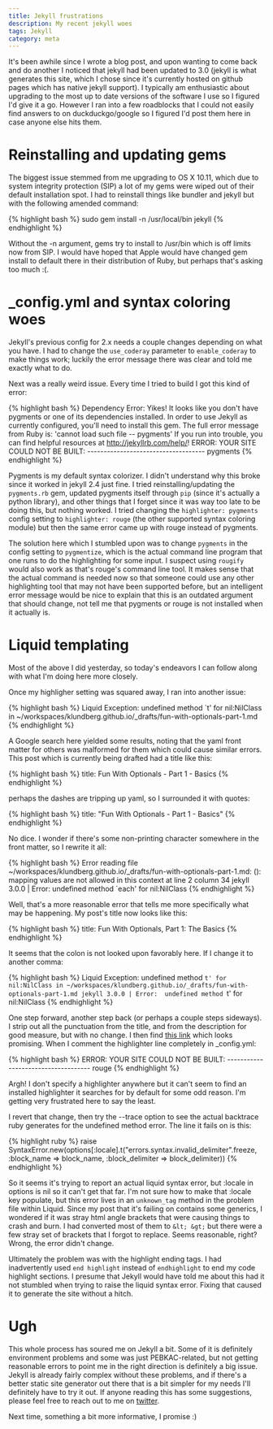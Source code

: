 ```yaml
---
title: Jekyll frustrations
description: My recent jekyll woes
tags: Jekyll
category: meta
---
```


It's been awhile since I wrote a blog post, and upon wanting to come back and do another I noticed that jekyll had been updated to 3.0 (jekyll is what generates this site, which I chose since it's currently hosted on github pages which has native jekyll support). I typically am enthusiastic about upgrading to the most up to date versions of the software I use so I figured I'd give it a go. However I ran into a few roadblocks that I could not easily find answers to on duckduckgo/google so I figured I'd post them here in case anyone else hits them.

# Reinstalling and updating gems

The biggest issue stemmed from me upgrading to OS X 10.11, which due to system integrity protection (SIP) a lot of my gems were wiped out of their default installation spot. I had to reinstall things like bundler and jekyll but with the following amended command:

{% highlight bash %}
sudo gem install -n /usr/local/bin jekyll
{% endhighlight %}

Without the -n argument, gems try to install to /usr/bin which is off limits now from SIP. I would have hoped that Apple would have changed gem install to default there in their distribution of Ruby, but perhaps that's asking too much :(. 

# _config.yml and syntax coloring woes

Jekyll's previous config for 2.x needs a couple changes depending on what you have. I had to change the `use_coderay` parameter to `enable_coderay` to make things work; luckily the error message there was clear and told me exactly what to do.

Next was a really weird issue. Every time I tried to build I got this kind of error:

{% highlight bash %}
  Dependency Error: Yikes! It looks like you don't have pygments or one of its dependencies installed. In order to use Jekyll as currently configured, you'll need to install this gem. The full error message from Ruby is: 'cannot load such file -- pygments' If you run into trouble, you can find helpful resources at http://jekyllrb.com/help/! 
 ERROR: YOUR SITE COULD NOT BE BUILT:
        ------------------------------------
        pygments
{% endhighlight %}

Pygments is my default syntax colorizer. I didn't understand why this broke since it worked in jekyll 2.4 just fine. I tried reinstalling/updating the `pygments.rb` gem, updated pygments itself through `pip` (since it's actually a python library), and other things that I forget since it was way too late to be doing this, but nothing worked. I tried changing the `highlighter: pygments` config setting to `highlighter: rouge` (the other supported syntax coloring module) but then the same error came up with rouge instead of pygments.

The solution here which I stumbled upon was to change `pygments` in the config setting to `pygmentize`, which is the actual command line program that one runs to do the highlighting for some input. I suspect using `rougify` would also work as that's rouge's command line tool. It makes sense that the actual command is needed now so that someone could use any other highlighting tool that may not have been supported before, but an intelligent error message would be nice to explain that this is an outdated argument that should change, not tell me that pygments or rouge is not installed when it actually is.

# Liquid templating

Most of the above I did yesterday, so today's endeavors I can follow along with what I'm doing here more closely.

Once my highligher setting was squared away, I ran into another issue:

{% highlight bash %}
Liquid Exception: undefined method `t' for nil:NilClass in ~/workspaces/klundberg.github.io/_drafts/fun-with-optionals-part-1.md
{% endhighlight %}

A Google search here yielded some results, noting that the yaml front matter for others was malformed for them which could cause similar errors. This post which is currently being drafted had a title like this:

{% highlight bash %}
title: Fun With Optionals - Part 1 - Basics
{% endhighlight %}

perhaps the dashes are tripping up yaml, so I surrounded it with quotes:

{% highlight bash %}
title: "Fun With Optionals - Part 1 - Basics"
{% endhighlight %}

No dice. I wonder if there's some non-printing character somewhere in the front matter, so I rewrite it all:

{% highlight bash %}
Error reading file ~/workspaces/klundberg.github.io/_drafts/fun-with-optionals-part-1.md: (<unknown>): mapping values are not allowed in this context at line 2 column 34
jekyll 3.0.0 | Error:  undefined method `each' for nil:NilClass
{% endhighlight %}

Well, that's a more reasonable error that tells me more specifically what may be happening. My post's title now looks like this:

{% highlight bash %}
title: Fun With Optionals, Part 1: The Basics
{% endhighlight %}

It seems that the colon is not looked upon favorably here. If I change it to another comma:

{% highlight bash %}
  Liquid Exception: undefined method `t' for nil:NilClass in ~/workspaces/klundberg.github.io/_drafts/fun-with-optionals-part-1.md
jekyll 3.0.0 | Error:  undefined method `t' for nil:NilClass
{% endhighlight %}

One step forward, another step back (or perhaps a couple steps sideways). I strip out all the punctuation from the title, and from the description for good measure, but with no change. I then find [this link](https://github.com/jekyll/jekyll/issues/2678) which looks promising. When I comment the highlighter line completely in _config.yml:

{% highlight bash %}
             ERROR: YOUR SITE COULD NOT BE BUILT:
                    ------------------------------------
                    rouge
{% endhighlight %}

Argh! I don't specify a highlighter anywhere but it can't seem to find an installed highlighter it searches for by default for some odd reason. I'm getting very frustrated here to say the least.

I revert that change, then try the --trace option to see the actual backtrace ruby generates for the undefined method error. The line it fails on is this:

{% highlight ruby %}
raise SyntaxError.new(options[:locale].t("errors.syntax.invalid_delimiter".freeze,
                                                 :block_name => block_name,
                                                 :block_delimiter => block_delimiter))
{% endhighlight %}

So it seems it's trying to report an actual liquid syntax error, but :locale in options is nil so it can't get that far. I'm not sure how to make that :locale key populate, but this error lives in an `unknown_tag` method in the problem file within Liquid. Since my post that it's failing on contains some generics, I wondered if it was stray html angle brackets that were causing things to crash and burn. I had converted most of them to `&lt; &gt;` but there were a few stray set of brackets that I forgot to replace. Seems reasonable, right? Wrong, the error didn't change.

Ultimately the problem was with the highlight ending tags. I had inadvertently used `end highlight` instead of `endhighlight` to end my code highlight sections. I presume that Jekyll would have told me about this had it not stumbled when trying to raise the liquid syntax error. Fixing that caused it to generate the site without a hitch.

# Ugh

This whole process has soured me on Jekyll a bit. Some of it is definitely environment problems and some was just PEBKAC-related, but not getting reasonable errors to point me in the right direction is definitely a big issue. Jekyll is already fairly complex without these problems, and if there's a better static site generator out there that is a bit simpler for my needs I'll definitely have to try it out. If anyone reading this has some suggestions, please feel free to reach out to me on [twitter](https://twitter.com/kevlario).

Next time, something a bit more informative, I promise :)

